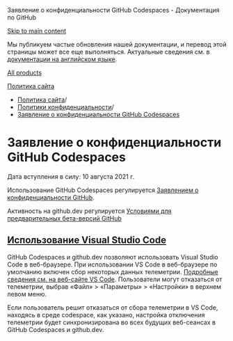 Заявление о конфиденциальности GitHub Codespaces - Документация по GitHub

[Skip to main content](#main-content)

Мы публикуем частые обновления нашей документации, и перевод этой страницы может все еще выполняться. Актуальные сведения см. в [документации на английском языке](/en).

[All products](/ru)

[Политика сайта](/ru/site-policy)

* [Политика сайта](/ru/site-policy)/
* [Политики конфиденциальности](/ru/site-policy/privacy-policies)/
* [Заявление о конфиденциальности GitHub Codespaces](/ru/site-policy/privacy-policies/github-codespaces-privacy-statement)

Заявление о конфиденциальности GitHub Codespaces
==========

Дата вступления в силу: 10 августа 2021 г.

Использование GitHub Codespaces регулируется [Заявлением о конфиденциальности GitHub](/ru/site-policy/privacy-policies/github-privacy-statement).

Активность на github.dev регулируется [Условиями для предварительных бета-версий GitHub](/ru/site-policy/github-terms/github-terms-of-service#j-beta-previews)

[Использование Visual Studio Code](#использование-visual-studio-code)
----------

GitHub Codespaces и github.dev позволяют использовать Visual Studio Code в веб-браузере. При использовании VS Code в веб-браузере по умолчанию включен сбор некоторых данных телеметрии. [Подробные сведения см. на веб-сайте VS Code](https://code.visualstudio.com/docs/getstarted/telemetry). Пользователи могут отказаться от телеметрии, выбрав «Файл» \> «Параметры» \> «Настройки» в верхнем левом меню.

Если пользователь решит отказаться от сбора телеметрии в VS Code, находясь в среде codespace, как указано, настройка отключения телеметрии будет синхронизирована во всех будущих веб-сеансах в GitHub Codespaces и github.dev.
